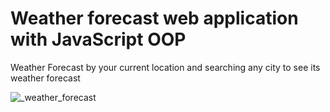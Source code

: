 # Weather forecast web application with JavaScript OOP

Weather Forecast by your current location and searching any city to see its weather forecast

<img src="../img/weather-forecast-v3.1.png" alt="_weather_forecast" title="Weather Forecast">

